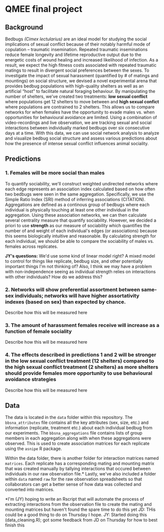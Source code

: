# QMEE final project

## Background
Bedbugs _(Cimex lectularius)_ are an ideal model for studying the social implications of sexual conflict because of their notably harmful mode of copulation – traumatic insemination. Repeated traumatic inseminations reduce female longevity and lifetime reproductive output due to the energetic costs of wound healing and increased likelihood of infection. As a result, we expect the high fitness costs associated with repeated traumatic matings to result in divergent social preferences between the sexes. To investigate the impact of sexual harassment (quantified by # of matings and mountings) on social structure, we devised a novel experimental arena that provides bedbug populations with high-quality shelters as well as an artificial “host” to facilitate natural foraging behaviour. By manipulating the number of shelters, we've created two treatments: **low sexual conflict** where populations get 12 shelters to move between and **high sexual confict** where populations are contrained to 2 shelters. This allows us to compare networks for when females have the opportunity to evade males vs. when opportunities for behavioural avoidance are limited. Using a combination of video-recordings and live observation, we are tracking sexual and social interactions between individually marked bedbugs over six consecutive  days at a time. With this data, we can use social network analysis to analyze and visualize bedbug social structure and assess various predictions about how the presence of intense sexual conflict influences animal sociality. 

## Predictions

### 1.	Females will be more social than males
To quantify sociability, we'll construct weighted undirected networks where each edge represents an association index calculated based on how often two bedbugs were seen in the same aggregation. Specifically, we use the Simple Ratio Index (SRI) method of inferring associations (CITATION). Aggregations are defined as a continous group of bedbugs where each individual is physically touching at least one other individual in the aggregation. Using these association networks, we can then calculate several centrality measure that quantify sociability. However, we decided a priori to use **strength** as our measure of sociability which quantifies the number of and weight of each individual's edges (or associations) because this seems biologically intuitive and reasonable. By calculating strength for each individual, we should be able to compare the sociability of males vs. females across replicates. 

**JY's questions:** We'd use some kind of linear model right? A mixed model to control for things like replicate, bedbug size, and other potentially important things I'm not thinking of? Also, I think we may have a problem with non-independence seeing as individual strength relies on interactions with other individuals? How do we address this? 


### 2.	Networks will show preferential assortment between same-sex individuals; networks will have higher assortativity indexes (based on sex) than expected by chance. 
Describe how this will be measured here

### 3.	The amount of harassment females receive will increase as a function of female sociality 
Describe how this will be measured here

### 4.  The effects described in predictions 1 and 2 will be stronger in the low sexual conflict treatment (12 shelters) compared to the high sexual conflict treatment (2 shelters) as more shelters should provide females more opportunity to use behavioural avoidance strategies
Describe how this will be measured here

## Data

The data is located in the `data` folder within this repository. The `bbsna_attributes` file contains all the key attributes (sex, size, etc.) and information (replicate, treatment etc.) about each individual bedbug from our experiments. The `bbsna_aggregations` file contains lists of group members in each aggregation along with when these aggregations were observed. This is used to create association matrices for each replicate using the `asnipe` R package. 

Within the data folder, there is another folder for interaction matrices named `matrices`. Each replicate has a corresponding mating and mounting matrix that was created manually by tallying interactions that occured between individuals in our raw observation file.* Lastly, we've also included a folder within `data` named `raw` for the raw observation spreadsheets so that collaborators can get a better sense of how data was collected and converted into matrices. 

*I'm (JY) hoping to write an Rscript that will automate the process of extracting interactions from the observation file to create the mating and mounting matrices but haven't found the spare time to do this yet
JD: THis could be a good thing to do on Thursday I hope.
JY: Started doing this (data_cleaning.R); got some feedback from JD on Thursday for how to best finish this
